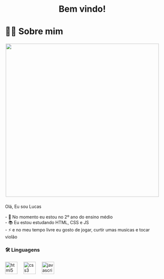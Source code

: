 <h1 align="center">Bem vindo!</h1>

###

<h1 align="left">👩‍💻  Sobre mim</h1>

###

<div align="center">
  <img height="500" src="https://i.pinimg.com/originals/93/2d/f1/932df101bb5e217beb4aa0532e138c99.gif"  />
</div>

###

<p align="left">Olá, Eu sou Lucas<br><br>- 🔭 No momento eu estou no 2º ano do ensino médio <br>- 📚 Eu estou estudando HTML, CSS e JS<br>- ⚡ e no meu tempo livre eu gosto de jogar, curtir umas musicas e tocar violão</p>

###

<h3 align="left">🛠 Linguagens</h3>

###

<div align="left">
  <img src="https://cdn.jsdelivr.net/gh/devicons/devicon/icons/html5/html5-original.svg" height="40" alt="html5 logo"  />
  <img width="12" />
  <img src="https://cdn.jsdelivr.net/gh/devicons/devicon/icons/css3/css3-original.svg" height="40" alt="css3 logo"  />
  <img width="12" />
  <img src="https://cdn.jsdelivr.net/gh/devicons/devicon/icons/javascript/javascript-original.svg" height="40" alt="javascript logo"  />
</div>

###
